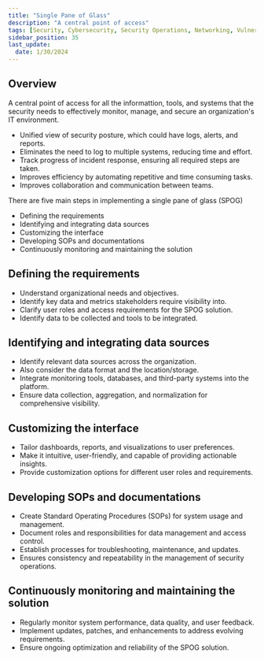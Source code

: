 ```yaml
---
title: "Single Pane of Glass"
description: "A central point of access"
tags: [Security, Cybersecurity, Security Operations, Networking, Vulnerability Management]
sidebar_position: 35
last_update:
  date: 1/30/2024
---
```



## Overview

A central point of access for all the informattion, tools, and systems that the security needs to effectively monitor, manage, and secure an organization's IT environment. 

- Unified view of security posture, which could have logs, alerts, and reports.
- Eliminates the need to log to multiple systems, reducing time and effort. 
- Track progress of incident response, ensuring all required steps are taken. 
- Improves efficiency by automating repetitive and time consuming tasks.
- Improves collaboration and communication between teams.

There are five main steps in implementing a single pane of glass (SPOG) 

- Defining the requirements 
- Identifying and integrating data sources 
- Customizing the interface 
- Developing SOPs and documentations
- Continuously monitoring and maintaining the solution
 
## Defining the requirements

- Understand organizational needs and objectives.
- Identify key data and metrics stakeholders require visibility into.
- Clarify user roles and access requirements for the SPOG solution.
- Identify data to be collected and tools to be integrated.

## Identifying and integrating data sources

- Identify relevant data sources across the organization.
- Also consider the data format and the location/storage.
- Integrate monitoring tools, databases, and third-party systems into the platform.
- Ensure data collection, aggregation, and normalization for comprehensive visibility.

## Customizing the interface

- Tailor dashboards, reports, and visualizations to user preferences.
- Make it intuitive, user-friendly, and capable of providing actionable insights.
- Provide customization options for different user roles and requirements.

## Developing SOPs and documentations

- Create Standard Operating Procedures (SOPs) for system usage and management.
- Document roles and responsibilities for data management and access control.
- Establish processes for troubleshooting, maintenance, and updates.
- Ensures consistency and repeatability in the management of security operations.

## Continuously monitoring and maintaining the solution

- Regularly monitor system performance, data quality, and user feedback.
- Implement updates, patches, and enhancements to address evolving requirements.
- Ensure ongoing optimization and reliability of the SPOG solution.





